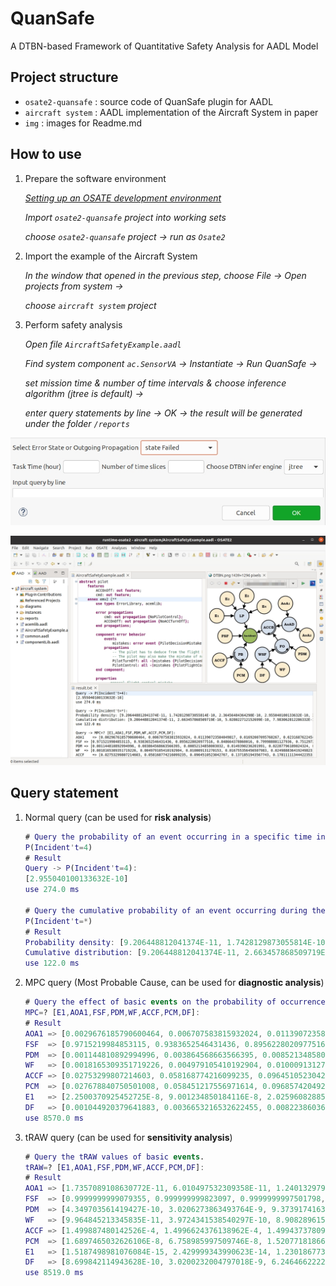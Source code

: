 # QuanSafe

A DTBN-based Framework of Quantitative Safety Analysis for AADL Model

## Project structure

- `osate2-quansafe` : source code of QuanSafe plugin for AADL
- `aircraft system` : AADL implementation of the Aircraft System in paper
- `img` : images for Readme.md

## How to use

1. Prepare the software environment

   *[Setting up an OSATE development environment](https://osate.org/setup-development.html)*

   *Import `osate2-quansafe` project into working sets*

   *choose `osate2-quansafe` project -> run as `Osate2`*

2. Import the example of the Aircraft System

   *In the window that opened in the previous step, choose File -> Open projects from system ->*

   *choose `aircraft system` project*

3. Perform safety analysis

   *Open file `AircraftSafetyExample.aadl`*

   *Find system component `ac.SensorVA` -> Instantiate -> Run QuanSafe ->*

   *set mission time & number of time intervals & choose inference algorithm (jtree is default) ->* 

   *enter query statements by line -> OK -> the result will be generated under the folder `/reports`*

![](https://github.com/Frank-ZYW/QuanSafe/blob/master/img/start.png)

![](https://github.com/Frank-ZYW/QuanSafe/blob/master/img/result.png)

## Query statement

1. Normal query (can be used for **risk analysis**)

   ```matlab
   # Query the probability of an event occurring in a specific time interval.
   P(Incident't=4)
   # Result
   Query -> P(Incident't=4):
   [2.955040100133632E-10]
   use 274.0 ms
   
   # Query the cumulative probability of an event occurring during the mission time.
   P(Incident't=*)
   # Result
   Probability density: [9.206448812041374E-11, 1.7428129873055814E-10, 2.36456484364298E-10, 2.955040100133632E-10, 3.5557773543099343E-10, 4.186547726972737E-10, 4.859209954742138E-10, 5.581897055114441E-10, 6.360700352084653E-10, 7.200472325826871E-10, 0.9999999960272332]
   Cumulative distribution: [9.206448812041374E-11, 2.663457868509719E-10, 5.028022712152699E-10, 7.983062812286332E-10, 1.1538840166596266E-9, 1.5725387893569004E-9, 2.0584597848311142E-9, 2.6166494903425583E-9, 3.2527195255510236E-9, 3.972766758133711E-9, 1.0]
   use 122.0 ms
   ```

2. MPC query (Most Probable Cause, can be used for **diagnostic analysis**)

   ```matlab
   # Query the effect of basic events on the probability of occurrence of the root event with each time interval.
   MPC=? [E1,AOA1,FSF,PDM,WF,ACCF,PCM,DF]:
   # Result
   AOA1	=> [0.0029676185790600464, 0.006707583815932024, 0.011390723584049817, 0.01692007095768267, 0.023168762245415746, 0.02999324827380967, 0.0372518330247496, 0.0448151842924779, 0.052571254212097615, 0.0604266257555586]
   FSF	=> [0.9715219984853115, 0.9383652546431436, 0.8956228020977516, 0.848664378860016, 0.799988881127936, 0.7512972428505426, 0.7037527388332399, 0.6581192103188741, 0.6148626558264632, 0.5742313568702224]
   PDM	=> [0.001144810892994996, 0.003864568663566395, 0.00852134858003032, 0.0149390236201991, 0.02287796189024324, 0.03206090699786052, 0.04221034596759706, 0.05307016398999334, 0.06441621888697584, 0.07605973145228151]
   WF	=> [0.0018165309351719226, 0.004979105410192904, 0.010009131270153, 0.016755356456507983, 0.024988836419249823, 0.03443840227525209, 0.044830652307167096, 0.05591257201962537, 0.06746252183528578, 0.07929382368826826]
   ACCF	=> [0.02753299807214603, 0.058168774216099235, 0.0964510523042767, 0.1371851943567743, 0.17811111344422353, 0.21780454664303472, 0.255379369547715, 0.29032768162828787, 0.3224076004806694, 0.3515597069496128]
   PCM	=> [0.027678840750501008, 0.058451217556971614, 0.09685742049215403, 0.13770249479933797, 0.17872695202287978, 0.21850773039716048, 0.25616019490770725, 0.2911780109891403, 0.3233208067361943, 0.3525305440360137]
   E1	=> [2.2500370925452725E-8, 9.001234850184116E-8, 2.0259608288538922E-7, 3.6038929217329996E-7, 5.636078040442608E-7, 8.12532508563818E-7, 1.1074918774459693E-6, 1.4488447672808417E-6, 1.8369657966169432E-6, 2.2722340572734733E-6]
   DF	=> [0.001044920379641883, 0.0036653216532622455, 0.008223860363603043, 0.01454492041426067, 0.02238927871057436, 0.03147996927817144, 0.041539658496545936, 0.05231231702281703, 0.06357381445884379, 0.07513532905957095]
   use 8570.0 ms
   ```

3. tRAW query (can be used for **sensitivity analysis**)

   ```matlab
   # Query the tRAW values of basic events.
   tRAW=? [E1,AOA1,FSF,PDM,WF,ACCF,PCM,DF]:
   # Result
   AOA1	=> [1.7357089108630772E-11, 6.010497532309358E-11, 1.2401329799299285E-10, 2.0699501282057718E-10, 3.076136751621436E-10, 4.2476043429908485E-10, 5.575245715457302E-10, 7.051284005238069E-10, 8.668899194962079E-10, 1.0421994122179595E-9]
   FSF	=> [0.9999999999079355, 0.999999999823097, 0.9999999997501798, 0.9999999996664519, 0.9999999995616576, 0.9999999994274611, 0.9999999992560743, 0.9999999990398529, 0.9999999987711382, 0.9999999984421867]
   PDM	=> [4.349703561419427E-10, 3.0206273863493764E-9, 9.373917416312765E-9, 2.091834221946504E-8, 3.8963657487754735E-8, 6.473765584419671E-8, 9.940362195457054E-8, 1.4407139079366376E-7, 1.998049851231114E-7, 2.6762820963747174E-7]
   WF	=> [9.964845213345835E-11, 3.9724341538540297E-10, 8.908289615292436E-10, 1.5784995166075934E-9, 2.4583838187862216E-9, 3.5286384702909227E-9, 4.787444359860378E-9, 6.233004367574124E-9, 7.863541755944703E-9, 9.677298971238992E-9]
   ACCF	=> [1.499887480142526E-4, 1.4996624376138962E-4, 1.499437378095945E-4, 1.4992123016182457E-4, 1.498987208204136E-4, 1.4987620978750894E-4, 1.4985369706496855E-4, 1.498311826546391E-4, 1.4980866655816427E-4, 1.497861487771148E-4]
   PCM	=> [1.6897465032626106E-8, 6.758985997509746E-8, 1.520771818666237E-7, 2.703594245187426E-7, 4.2243657807230976E-7, 6.08308629441751E-7, 8.279755618708832E-7, 1.081437355265525E-6, 1.3686939864149078E-6, 1.689745428102876E-6]
   E1	=> [1.5187498981076084E-15, 2.429999343990623E-14, 1.2301867733603606E-13, 3.88799604687403E-13, 9.492172871327317E-13, 1.9682957481306825E-12, 3.64650827582571E-12, 6.220777130040891E-12, 9.964473194604812E-12, 1.5187415585076727E-11]
   DF	=> [8.699842114943628E-10, 3.0200232004797018E-9, 6.246466222280888E-9, 1.0451850945627344E-8, 1.5570661209167205E-8, 2.155333448690479E-8, 2.8359875851097627E-8, 3.595665841290228E-8, 4.4314594415204374E-8, 5.340799360461746E-8]
   use 8519.0 ms
   ```

   
